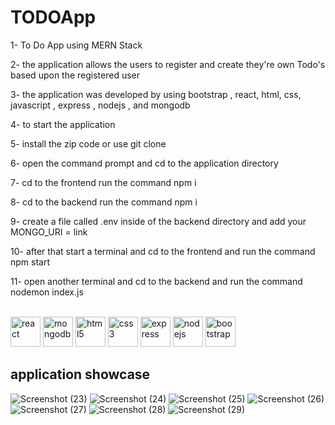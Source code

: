 # TODOApp
1- To Do App using MERN Stack

2- the application allows the users to register and create they're own Todo's based upon the registered user

3- the application was developed by using bootstrap , react, html, css, javascript , express , nodejs , and mongodb

4- to start the application

5- install the zip code or use git clone

6- open the command prompt and cd to the application directory 

7- cd to the frontend run the command npm i

8- cd to the backend run the command npm i

9- create a file called .env inside of the backend directory and add your MONGO_URI = link

10- after that start a terminal and cd to the frontend and run the command npm start

11- open another terminal and cd to the backend and run the command nodemon index.js




</br>

<img src="https://cdn.simpleicons.org/react" alt="react" height="48" width="48">
<img src="https://cdn.simpleicons.org/mongodb" alt="mongodb" height="48" width="48">
<img src="https://cdn.simpleicons.org/html5" alt="html5" height="48" width="48">
<img src="https://cdn.simpleicons.org/css3" alt="css3" height="48" width="48">
<img src="https://cdn.simpleicons.org/express" alt="express" height="48" width="48">
<img src="https://cdn.simpleicons.org/nodedotjs" alt="nodejs" height="48" width="48">
<img src="https://cdn.simpleicons.org/bootstrap" alt="bootstrap" height="48" width="48">


</br>


application showcase
-
![Screenshot (23)](https://github.com/Waleed-xc/TODOApp/assets/102128756/489d0c9c-4aa7-4af7-a069-3bb0aa5d5f1e)
![Screenshot (24)](https://github.com/Waleed-xc/TODOApp/assets/102128756/2bcbcb1e-24f3-4bc8-94fb-98357ef7c0d1)
![Screenshot (25)](https://github.com/Waleed-xc/TODOApp/assets/102128756/5ef4ade9-2768-4a56-b7e0-bcb20f3dc6c0)
![Screenshot (26)](https://github.com/Waleed-xc/TODOApp/assets/102128756/27113108-e584-4ca7-aa80-30507c78e0ed)
![Screenshot (27)](https://github.com/Waleed-xc/TODOApp/assets/102128756/7daddb53-cce5-4819-b89a-750b73066393)
![Screenshot (28)](https://github.com/Waleed-xc/TODOApp/assets/102128756/f17ba3bf-8524-4602-a86b-1424f352f189)
![Screenshot (29)](https://github.com/Waleed-xc/TODOApp/assets/102128756/4776f51a-1b61-4264-bfd9-cc5c0a39553c)
